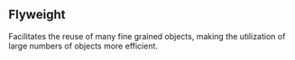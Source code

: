 ## Flyweight

Facilitates the reuse of many fine grained objects, making the utilization of large numbers of objects more efficient.
